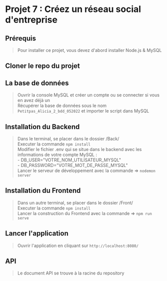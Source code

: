 # Projet 7 : Créez un réseau social d'entreprise

## Prérequis
> Pour installer ce projet, vous devez d'abord installer Node.js & MySQL

## Cloner le repo du projet

## La base de données
> Ouvrir la console MySQL et créer un compte ou se connecter si vous en avez déjà un <br />
> Récupérer la base de données sous le nom `Petitpas_Alicia_2_bdd_052022` et importer le script dans MySQL

## Installation du Backend
> Dans le terminal, se placer dans le dossier /Back/ <br />
> Executer la commande `npm install` <br />
> Modifier le fichier .env qui se situe dans le backend avec les informations de votre compte MySQL : <br />
    - DB_USER="VOTRE_NOM_UTILISATEUR_MYSQL" <br />
    - DB_PASSWORD="VOTRE_MOT_DE_PASSE_MYSQL" <br />
> Lancer le serveur de développement avec la commande => `nodemon server`

## Installation du Frontend
> Dans un autre terminal, se placer dans le dossier /Front/ <br />
> Executer la commande `npm install` <br />
> Lancer la construction du Frontend avec la commande => `npm run serve`

## Lancer l'application
> Ouvrir l'application en cliquant sur `http://localhost:8080/`

## API
> Le document API se trouve à la racine du repository